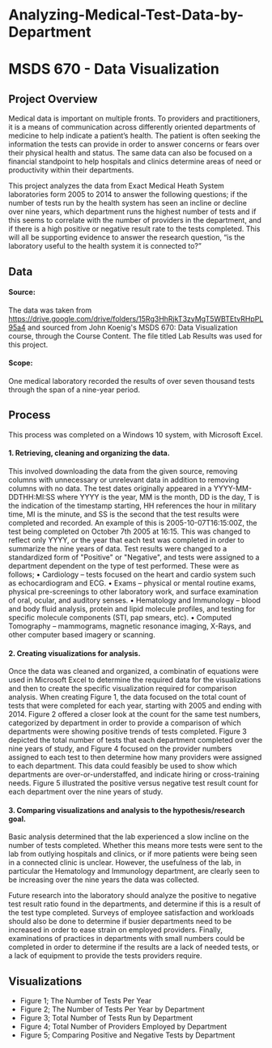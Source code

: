 # Analyzing-Medical-Test-Data-by-Department
# MSDS 670 - Data Visualization
## Project Overview
Medical data is important on multiple fronts. To providers and practitioners, it is a means of communication across differently oriented departments of medicine to help indicate a patient’s health. The patient is often seeking the information the tests can provide in order to answer concerns or fears over their physical health and status. The same data can also be focused on a financial standpoint to help hospitals and clinics determine areas of need or productivity within their departments.  

This project analyzes the data from Exact Medical Heath System laboratories form 2005 to 2014 to answer the following questions; if the number of tests run by the health system has seen an incline or decline over nine years, which department runs the highest number of tests and if this seems to correlate with the number of providers in the department, and if there is a high positive or negative result rate to the tests completed. This will all be supporting evidence to answer the research question, “is the laboratory useful to the health system it is connected to?” 

## Data
#### Source: 
The data was taken from https://drive.google.com/drive/folders/15Rg3HhRjkT3zyMgT5WBTEtvRHpPL95a4 and sourced from John Koenig's MSDS 670: Data Visualization course, through the Course Content. The file titled Lab Results was used for this project.

#### Scope: 
One medical laboratory recorded the results of over seven thousand tests through the span of a nine-year period.  
## Process
This process was completed on a Windows 10 system, with  Microsoft Excel. 
#### 1.	Retrieving, cleaning and organizing the data. 
This involved downloading the data from the given source, removing columns with unnecessary or unrelevant data in addition to removing columns with no data. The test dates originally appeared in a YYYY-MM-DDTHH:MI:SS where YYYY is the year, MM is the month, DD is the day, T is the indication of the timestamp starting, HH references the hour in military time, MI is the minute, and SS is the second that the test results were completed and recorded. An example of this is 2005-10-07T16:15:00Z, the test being completed on October 7th 2005 at 16:15. This was changed to reflect only YYYY, or the year that each test was completed in order to summarize the nine years of data. Test results were changed to a standardized form of "Positive" or "Negative", and tests were assigned to a department dependent on the type of test performed.  These were as follows; 
•	Cardiology – tests focused on the heart and cardio system such as echocardiogram and ECG. 
•	Exams – physical or mental routine exams, physical pre-screenings to other laboratory work, and surface examination of oral, ocular, and auditory senses. 
•	Hematology and Immunology – blood and body fluid analysis, protein and lipid molecule profiles, and testing for specific molecule components (STI, pap smears, etc). 
•	Computed Tomography – mammograms, magnetic resonance imaging, X-Rays, and other computer based imagery or scanning. 
 

#### 2.	Creating visualizations for analysis. 
Once the data was cleaned and organized, a combinatin of equations were used in Microsoft Excel to determine the required data for the visualizations and then to create the specific visualization required for comparison analysis. When creating Figure 1, the data focused on the total count of tests that were completed for each year, starting with 2005 and ending with 2014. Figure 2 offered a closer look at the count for the same test numbers, categorized by department in order to provide a comparison of which departments were showing positive trends of tests completed. Figure 3 depicted the total number of tests that each department completed over the nine years of study, and Figure 4 focused on the provider numbers assigned to each test to then determine how many providers were assigned to each department. This data could feasibly be used to show which departments are over-or-understaffed, and indicate hiring or cross-training needs. Figure 5 illustrated the positive versus negative test result count for each department over the nine years of study. 

#### 3.	Comparing visualizations and analysis to the hypothesis/research goal. 
Basic analysis determined that the lab experienced a slow incline on the number of tests completed. Whether this means more tests were sent to the lab from outlying hospitals and clinics, or if more patients were being seen in a connected clinic is unclear. However, the usefulness of the lab, in particular the Hematology and Immunology department, are clearly seen to be increasing over the nine years the data was collected. 

Future research into the laboratory should analyze the positive to negative test result ratio found in the departments, and determine if this is a result of the test type completed. Surveys of employee satisfaction and workloads should also be done to determine if busier departments need to be increased in order to ease strain on employed providers. Finally, examinations of practices in departments with small numbers could be completed in order to determine if the results are a lack of needed tests, or a lack of equipment to provide the tests providers require. 

## Visualizations
- Figure 1; The Number of Tests Per Year
- Figure 2; The Number of Tests Per Year by Department 
- Figure 3; Total Number of Tests Run by Department
- Figure 4; Total Number of Providers Employed by Department
- Figure 5; Comparing Positive and Negative Tests by Department
